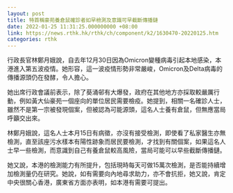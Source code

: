 ```yaml
---
layout: post
title: 特首稱豪苑養倉鼠確診者如早檢測及意識可早截斷傳播鏈
date: 2022-01-25 11:31:25.000000000 +08:00
link: https://news.rthk.hk/rthk/ch/component/k2/1630470-20220125.htm
categories: rthk
---
```


行政長官林鄭月娥說，自去年12月30日因為Omicron變種病毒引起本地感染，本港進入第五波疫情。她形容，這一波疫情形勢非常嚴峻，Omicron及Delta病毒的傳播源頭仍在發酵，令人擔心。

她出席行政會議前表示，除了葵涌邨有大爆發，政府在其他地方亦採取較嚴厲行動，例如黃大仙豪苑一個座向的單位居民需要檢疫。她提到，相關一名確診人士，雖然不是第一宗被發現個案，但被認為可能源頭，這名人士養有倉鼠，但無應當局呼籲交出來。

林鄭月娥說，這名人士本月15日有病徵，亦沒有接受檢測，即使看了私家醫生亦無檢測，直至該座污水樣本有陽性跡象而居民要檢測，才找到有關個案，如果這名人士早一些檢測，而意識到自己有養倉鼠較高風險，當局可能可以早些截斷傳播鏈。

她又說，本港的檢測能力有所提升，包括現時每天可做15萬次檢測，是否能持續增加檢測量仍在研究。她說，如有需要向內地尋求助力，亦不會抗拒，她又說，肯定中央很關心香港，廣東省方面亦表明，如本港有需要可提出。
